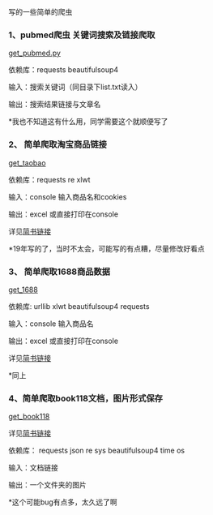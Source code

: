 写的一些简单的爬虫

### 1、pubmed爬虫 关键词搜索及链接爬取
[get_pubmed.py](https://raw.githubusercontent.com/wenz1xv/easy_crawler/main/get_pubmed.py)

依赖库：requests beautifulsoup4

输入：搜索关键词（同目录下list.txt读入）

输出：搜索结果链接与文章名

*我也不知道这有什么用，同学需要这个就顺便写了

### 2、 简单爬取淘宝商品链接

[get_taobao](https://raw.githubusercontent.com/wenz1xv/easy_crawler/main/get_taobao.py)

依赖库：requests re xlwt

输入：console 输入商品名和cookies

输出：excel 或直接打印在console

详见[简书链接](https://www.jianshu.com/p/c6a986861e8c)

*19年写的了，当时不太会，可能写的有点糟，尽量修改好看点

### 3、 简单爬取1688商品数据

[get_1688](https://raw.githubusercontent.com/wenz1xv/easy_crawler/main/get_1688.py)

依赖库: urllib xlwt beautifulsoup4 requests

输入：console 输入商品名

输出：excel 或直接打印在console

详见[简书链接](https://www.jianshu.com/p/b4fb9cf18f7f)

*同上

### 4、简单爬取book118文档，图片形式保存

[get_book118](https://raw.githubusercontent.com/wenz1xv/easy_crawler/main/get_book118.py)

详见[简书链接](https://www.jianshu.com/p/8012edb46153)

依赖库： requests json re sys beautifulsoup4 time os

输入：文档链接

输出：一个文件夹的图片

*这个可能bug有点多，太久远了啊
